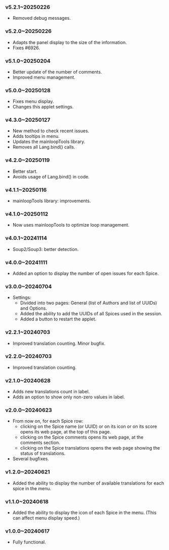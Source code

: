 ### v5.2.1~20250226
  * Removed debug messages.

### v5.2.0~20250226
  * Adapts the panel display to the size of the information.
  * Fixes #6926.

### v5.1.0~20250204
  * Better update of the number of comments.
  * Improved menu management.

### v5.0.0~20250128
  * Fixes menu display.
  * Changes this applet settings.

### v4.3.0~20250127
  * New method to check recent issues.
  * Adds tooltips in menu.
  * Updates the mainloopTools library.
  * Removes all Lang.bind() calls.

### v4.2.0~20250119
  * Better start.
  * Avoids usage of Lang.bind() in code.

### v4.1.1~20250116
  * mainloopTools library: improvements.

### v4.1.0~20250112
  * Now uses mainloopTools to optimize loop management.

### v4.0.1~20241114
  * Soup2/Soup3: better detection.

### v4.0.0~20241111

* Added an option to display the number of open issues for each Spice.

### v3.0.0~20240704

* Settings:
    * Divided into two pages: General (list of Authors and list of UUIDs) and Options.
    * Added the ability to add the UUIDs of all Spices used in the session.
    * Added a button to restart the applet.

### v2.2.1~20240703

* Improved translation counting. Minor bugfix.

### v2.2.0~20240703

* Improved translation counting.


### v2.1.0~20240628

* Adds new translations count in label.
* Adds an option to show only non-zero values in label.

### v2.0.0~20240623

* From now on, for each Spice row:
    * clicking on the Spice name (or UUID) or on its icon or on its score opens its web page, at the top of this page.
    * clicking on the Spice comments opens its web page, at the comments section.
    * clicking on the Spice translations opens the web page showing the status of translations.
* Several bugfixes.

### v1.2.0~20240621

* Added the ability to display the number of available translations for each spice in the menu.

### v1.1.0~20240618

* Added the ability to display the icon of each Spice in the menu. (This can affect menu display speed.)

### v1.0.0~20240617

* Fully functional.
